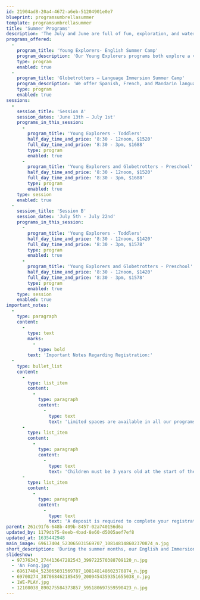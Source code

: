 ```yaml
---
id: 21904ad8-20a4-4672-a6eb-51204901e0e7
blueprint: programsumbrellasummer
template: programsumbrellasummer
title: 'Summer Programs'
description: 'The July and June are full of fun, exploration, and water play at CES summer camp! We offer 8:30-12:00pm or 8:30-3:00pm programming for Toddlers and Preschoolers alike. Language Immersion classrooms in French, Mandarin, and Spanish are available for children over the age of 3 years.'
programs_offered:
  -
    program_title: 'Young Explorers- English Summer Camp'
    program_description: 'Our Young Explorers programs both explore a variety of topics including arts, music and movement, nature, and science. They include CES traditions such as weekly cooking projects and lots of outdoor play.'
    type: program
    enabled: true
  -
    program_title: 'Globetrotters – Language Immersion Summer Camp'
    program_description: 'We offer Spanish, French, and Mandarin language programs for children who are completely new to foreign languages, fluent, or anywhere in between.'
    type: program
    enabled: true
sessions:
  -
    session_title: 'Session A'
    session_dates: 'June 13th – July 1st'
    programs_in_this_session:
      -
        program_title: 'Young Explorers - Toddlers'
        half_day_time_and_price: '8:30 - 12noon, $1520'
        full_day_time_and_price: '8:30 - 3pm, $1688'
        type: program
        enabled: true
      -
        program_title: 'Young Explorers and Globetrotters - Preschool'
        half_day_time_and_price: '8:30 - 12noon, $1520'
        full_day_time_and_price: '8:30 - 3pm, $1688'
        type: program
        enabled: true
    type: session
    enabled: true
  -
    session_title: 'Session B'
    session_dates: 'July 5th - July 22nd'
    programs_in_this_session:
      -
        program_title: 'Young Explorers - Toddlers'
        half_day_time_and_price: '8:30 - 12noon, $1420'
        full_day_time_and_price: '8:30 - 3pm, $1578'
        type: program
        enabled: true
      -
        program_title: 'Young Explorers and Globetrotters - Preschool'
        half_day_time_and_price: '8:30 - 12noon, $1420'
        full_day_time_and_price: '8:30 - 3pm, $1578'
        type: program
        enabled: true
    type: session
    enabled: true
important_notes:
  -
    type: paragraph
    content:
      -
        type: text
        marks:
          -
            type: bold
        text: 'Important Notes Regarding Registration:'
  -
    type: bullet_list
    content:
      -
        type: list_item
        content:
          -
            type: paragraph
            content:
              -
                type: text
                text: 'Limited spaces are available in all our programs. Once a program is full, you will have the option to add yourself to the waitlist. We will notify you if space becomes available.'
      -
        type: list_item
        content:
          -
            type: paragraph
            content:
              -
                type: text
                text: 'Children must be 3 years old at the start of the program in order to enroll in any of the Language Immersion programs.'
      -
        type: list_item
        content:
          -
            type: paragraph
            content:
              -
                type: text
                text: 'A deposit is required to complete your registration. Your deposit amount is shown in the “Payment Plan(s)” section at checkout. The remainder of the balance must be paid by April 15. If you need to withdraw sessions or cancel completely, you may inform us by April 1 to be refunded.'
parent: 261c91f6-648b-409b-8457-02a740156d6a
updated_by: 1179db75-8eeb-4bad-8e60-d5005aef7ef8
updated_at: 1635442948
main_image: 69617404_523065031569707_108148148602370874_n.jpg
short_description: 'During the summer months, our English and Immersion Language summer camps are available to all children! Whether they have been previously enrolled at CES or are new to the community!'
slideshow:
  - 97376343_274413647282543_399722570388709120_n.jpg
  - 'An Fong.jpg'
  - 69617404_523065031569707_108148148602370874_n.jpg
  - 69700274_387068462185459_2009454359351655038_n.jpg
  - 1WE-PLAY.jpg
  - 12108038_890275584373857_595180697559590423_n.jpg
---
```

